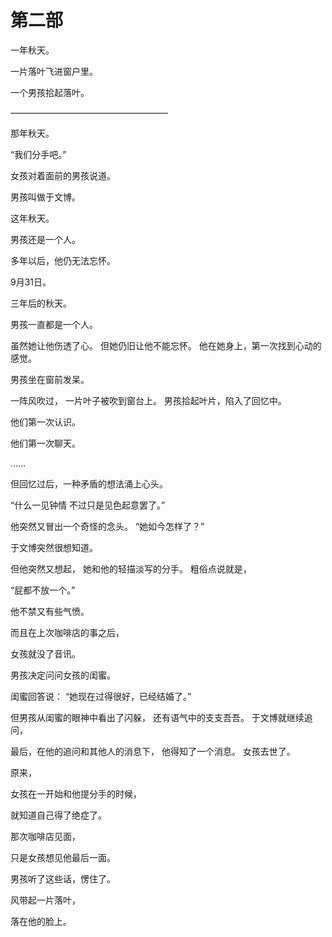 # 第二部

一年秋天。

一片落叶飞进窗户里。

一个男孩拾起落叶。

——————————————————

那年秋天。

“我们分手吧。”

女孩对着面前的男孩说道。

男孩叫做于文博。


这年秋天。

男孩还是一个人。

多年以后，他仍无法忘怀。

9月31日。


三年后的秋天。

男孩一直都是一个人。

虽然她让他伤透了心。
但她仍旧让他不能忘怀。
他在她身上，第一次找到心动的感觉。

男孩坐在窗前发呆。

一阵风吹过，
一片叶子被吹到窗台上。
男孩拾起叶片，陷入了回忆中。

他们第一次认识。

他们第一次聊天。

……

但回忆过后，一种矛盾的想法涌上心头。

“什么一见钟情 不过只是见色起意罢了。”

他突然又冒出一个奇怪的念头。
“她如今怎样了？”

于文博突然很想知道。

但他突然又想起，
她和他的轻描淡写的分手。
粗俗点说就是，

“屁都不放一个。”

他不禁又有些气愤。

而且在上次咖啡店的事之后，

女孩就没了音讯。

男孩决定问问女孩的闺蜜。

闺蜜回答说：
“她现在过得很好，已经结婚了。”

但男孩从闺蜜的眼神中看出了闪躲，
还有语气中的支支吾吾。
于文博就继续追问，

最后，在他的追问和其他人的消息下，
他得知了一个消息。
女孩去世了。

原来，

女孩在一开始和他提分手的时候，

就知道自己得了绝症了。

那次咖啡店见面，

只是女孩想见他最后一面。

男孩听了这些话，愣住了。

风带起一片落叶，

落在他的脸上。
